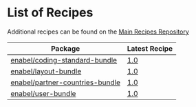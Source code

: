 # List of Recipes

Additional recipes can be found on the [Main Recipes Repository](https://github.com/symfony/recipes/blob/flex/main/RECIPES.md)

| Package | Latest Recipe |
| --- | --- |
| [enabel/coding-standard-bundle](https://packagist.org/packages/enabel/coding-standard-bundle) | [1.0](enabel/coding-standard-bundle/1.0) |
| [enabel/layout-bundle](https://packagist.org/packages/enabel/layout-bundle) | [1.0](enabel/layout-bundle/1.0) |
| [enabel/partner-countries-bundle](https://packagist.org/packages/enabel/partner-countries-bundle) | [1.0](enabel/partner-countries-bundle/1.0) |
| [enabel/user-bundle](https://packagist.org/packages/enabel/user-bundle) | [1.0](enabel/user-bundle/1.0) |